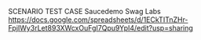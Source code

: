 SCENARIO TEST CASE Saucedemo Swag Labs
https://docs.google.com/spreadsheets/d/1ECkTITnZHr-FpjIWy3rLet893XWcxOuFgI7Qpu9YpI4/edit?usp=sharing
